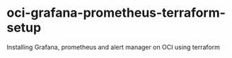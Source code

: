 # oci-grafana-prometheus-terraform-setup
Installing Grafana, prometheus and alert manager on OCI using terraform
